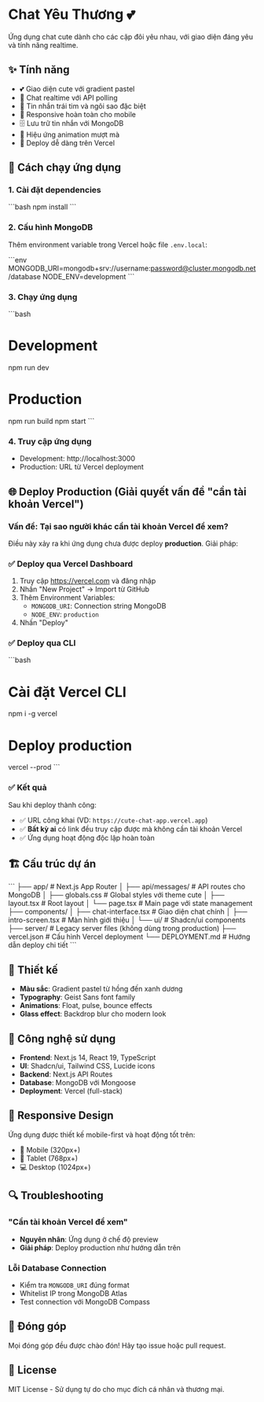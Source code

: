 # Chat Yêu Thương 💕

Ứng dụng chat cute dành cho các cặp đôi yêu nhau, với giao diện đáng yêu và tính năng realtime.

## ✨ Tính năng

- 💕 Giao diện cute với gradient pastel
- 💬 Chat realtime với API polling
- 💖 Tin nhắn trái tim và ngôi sao đặc biệt
- 📱 Responsive hoàn toàn cho mobile
- 🗄️ Lưu trữ tin nhắn với MongoDB
- 🎨 Hiệu ứng animation mượt mà
- 🚀 Deploy dễ dàng trên Vercel

## 🚀 Cách chạy ứng dụng

### 1. Cài đặt dependencies

\`\`\`bash
npm install
\`\`\`

### 2. Cấu hình MongoDB

Thêm environment variable trong Vercel hoặc file `.env.local`:

\`\`\`env
MONGODB_URI=mongodb+srv://username:password@cluster.mongodb.net/database
NODE_ENV=development
\`\`\`

### 3. Chạy ứng dụng

\`\`\`bash
# Development
npm run dev

# Production
npm run build
npm start
\`\`\`

### 4. Truy cập ứng dụng

- Development: http://localhost:3000
- Production: URL từ Vercel deployment

## 🌐 Deploy Production (Giải quyết vấn đề "cần tài khoản Vercel")

### Vấn đề: Tại sao người khác cần tài khoản Vercel để xem?

Điều này xảy ra khi ứng dụng chưa được deploy **production**. Giải pháp:

### ✅ Deploy qua Vercel Dashboard

1. Truy cập https://vercel.com và đăng nhập
2. Nhấn "New Project" → Import từ GitHub
3. Thêm Environment Variables:
   - `MONGODB_URI`: Connection string MongoDB
   - `NODE_ENV`: `production`
4. Nhấn "Deploy"

### ✅ Deploy qua CLI

\`\`\`bash
# Cài đặt Vercel CLI
npm i -g vercel

# Deploy production
vercel --prod
\`\`\`

### ✅ Kết quả

Sau khi deploy thành công:
- ✅ URL công khai (VD: `https://cute-chat-app.vercel.app`)
- ✅ **Bất kỳ ai** có link đều truy cập được mà không cần tài khoản Vercel
- ✅ Ứng dụng hoạt động độc lập hoàn toàn

## 🏗️ Cấu trúc dự án

\`\`\`
├── app/                    # Next.js App Router
│   ├── api/messages/       # API routes cho MongoDB
│   ├── globals.css         # Global styles với theme cute
│   ├── layout.tsx          # Root layout
│   └── page.tsx           # Main page với state management
├── components/
│   ├── chat-interface.tsx  # Giao diện chat chính
│   ├── intro-screen.tsx    # Màn hình giới thiệu
│   └── ui/                # Shadcn/ui components
├── server/                # Legacy server files (không dùng trong production)
├── vercel.json            # Cấu hình Vercel deployment
└── DEPLOYMENT.md          # Hướng dẫn deploy chi tiết
\`\`\`

## 🎨 Thiết kế

- **Màu sắc**: Gradient pastel từ hồng đến xanh dương
- **Typography**: Geist Sans font family
- **Animations**: Float, pulse, bounce effects
- **Glass effect**: Backdrop blur cho modern look

## 🔧 Công nghệ sử dụng

- **Frontend**: Next.js 14, React 19, TypeScript
- **UI**: Shadcn/ui, Tailwind CSS, Lucide icons
- **Backend**: Next.js API Routes
- **Database**: MongoDB với Mongoose
- **Deployment**: Vercel (full-stack)

## 📱 Responsive Design

Ứng dụng được thiết kế mobile-first và hoạt động tốt trên:
- 📱 Mobile (320px+)
- 📱 Tablet (768px+)
- 💻 Desktop (1024px+)

## 🔍 Troubleshooting

### "Cần tài khoản Vercel để xem"
- **Nguyên nhân**: Ứng dụng ở chế độ preview
- **Giải pháp**: Deploy production như hướng dẫn trên

### Lỗi Database Connection
- Kiểm tra `MONGODB_URI` đúng format
- Whitelist IP trong MongoDB Atlas
- Test connection với MongoDB Compass

## 🤝 Đóng góp

Mọi đóng góp đều được chào đón! Hãy tạo issue hoặc pull request.

## 📄 License

MIT License - Sử dụng tự do cho mục đích cá nhân và thương mại.
